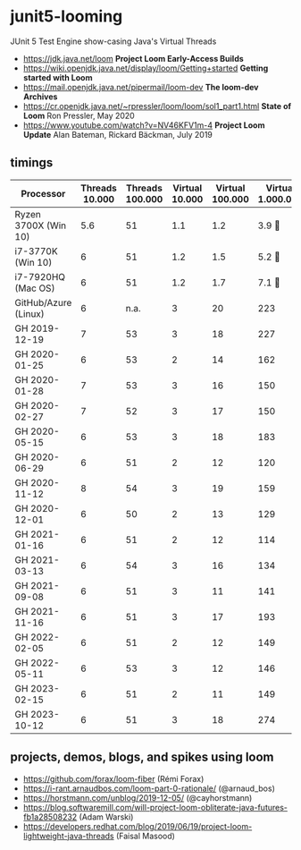 # junit5-looming

JUnit 5 Test Engine show-casing Java's Virtual Threads

- https://jdk.java.net/loom **Project Loom Early-Access Builds**
- https://wiki.openjdk.java.net/display/loom/Getting+started **Getting started with Loom**
- https://mail.openjdk.java.net/pipermail/loom-dev **The loom-dev Archives**
- https://cr.openjdk.java.net/~rpressler/loom/loom/sol1_part1.html **State of Loom** Ron Pressler, May 2020
- https://www.youtube.com/watch?v=NV46KFV1m-4 **Project Loom Update** Alan Bateman, Rickard Bäckman, July 2019

## timings

| Processor            | Threads 10.000 | Threads 100.000 | Virtual 10.000 | Virtual 100.000 | Virtual 1.000.000 |
|----------------------|----------------|-----------------|----------------|-----------------|-------------------|
| Ryzen 3700X (Win 10) | 5.6            | 51              | 1.1            | 1.2             | 3.9 :rocket:      |
| i7-3770K (Win 10)    | 6              | 51              | 1.2            | 1.5             | 5.2 :rocket:      |
| i7-7920HQ (Mac OS)   | 6              | 51              | 1.2            | 1.7             | 7.1 :rocket:      |
| GitHub/Azure (Linux) | 6              | n.a.            | 3              | 20              | 223               |
| GH 2019-12-19        | 7              | 53              | 3              | 18              | 227               |
| GH 2020-01-25        | 6              | 53              | 2              | 14              | 162               |
| GH 2020-01-28        | 7              | 53              | 3              | 16              | 150               |
| GH 2020-02-27        | 7              | 52              | 3              | 17              | 150               |
| GH 2020-05-15        | 6              | 53              | 3              | 18              | 183               |
| GH 2020-06-29        | 6              | 51              | 2              | 12              | 120               |
| GH 2020-11-12        | 8              | 54              | 3              | 19              | 159               |
| GH 2020-12-01        | 6              | 50              | 2              | 13              | 129               |
| GH 2021-01-16        | 6              | 51              | 2              | 12              | 114               |
| GH 2021-03-13        | 6              | 54              | 3              | 16              | 134               |
| GH 2021-09-08        | 6              | 51              | 3              | 11              | 141               |
| GH 2021-11-16        | 6              | 51              | 3              | 17              | 193               |
| GH 2022-02-05        | 6              | 51              | 2              | 12              | 149               |
| GH 2022-05-11        | 6              | 53              | 3              | 12              | 146               |
| GH 2023-02-15        | 6              | 51              | 2              | 11              | 149               |
| GH 2023-10-12        | 6              | 51              | 3              | 18              | 274               |

## projects, demos, blogs, and spikes using loom

- https://github.com/forax/loom-fiber (Rémi Forax)
- https://i-rant.arnaudbos.com/loom-part-0-rationale/ (@arnaud_bos)
- https://horstmann.com/unblog/2019-12-05/ (@cayhorstmann)
- https://blog.softwaremill.com/will-project-loom-obliterate-java-futures-fb1a28508232 (Adam Warski)
- https://developers.redhat.com/blog/2019/06/19/project-loom-lightweight-java-threads (Faisal Masood)
